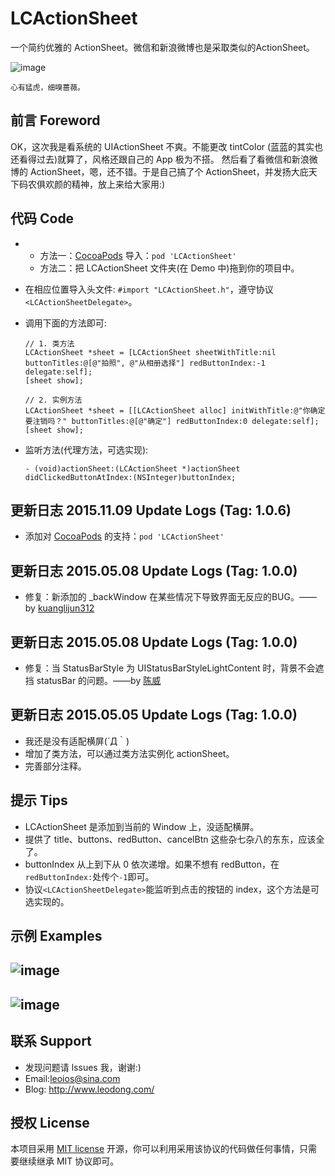 # LCActionSheet
一个简约优雅的 ActionSheet。微信和新浪微博也是采取类似的ActionSheet。

![image](https://github.com/LeoiOS/LCActionSheet/blob/master/LCActionSheetDemo.gif)
  ````
  心有猛虎，细嗅蔷薇。
  ````


## 前言 Foreword
OK，这次我是看系统的 UIActionSheet 不爽。不能更改 tintColor (蓝蓝的其实也还看得过去)就算了，风格还跟自己的 App 极为不搭。
然后看了看微信和新浪微博的 ActionSheet，嗯，还不错。于是自己搞了个 ActionSheet，并发扬大庇天下码农俱欢颜的精神，放上来给大家用:)



## 代码 Code
* 
  - 方法一：[CocoaPods](https://cocoapods.org/) 导入：`pod 'LCActionSheet'`
  - 方法二：把 LCActionSheet 文件夹(在 Demo 中)拖到你的项目中。
* 在相应位置导入头文件: `#import "LCActionSheet.h"`，遵守协议`<LCActionSheetDelegate>`。
* 调用下面的方法即可:
    ```objc
    // 1. 类方法
    LCActionSheet *sheet = [LCActionSheet sheetWithTitle:nil buttonTitles:@[@"拍照", @"从相册选择"] redButtonIndex:-1 delegate:self];
    [sheet show];
    
    // 2. 实例方法
    LCActionSheet *sheet = [[LCActionSheet alloc] initWithTitle:@"你确定要注销吗？" buttonTitles:@[@"确定"] redButtonIndex:0 delegate:self];
    [sheet show];
    ```

* 监听方法(代理方法，可选实现):
  ```objc
  - (void)actionSheet:(LCActionSheet *)actionSheet didClickedButtonAtIndex:(NSInteger)buttonIndex;
  ```



## 更新日志 2015.11.09 Update Logs (Tag: 1.0.6)
* 添加对 [CocoaPods](https://cocoapods.org/) 的支持：`pod 'LCActionSheet'`



## 更新日志 2015.05.08 Update Logs (Tag: 1.0.0)
* 修复：新添加的 _backWindow 在某些情况下导致界面无反应的BUG。——by [kuanglijun312](https://github.com/kuanglijun312)



## 更新日志 2015.05.08 Update Logs (Tag: 1.0.0)
* 修复：当 StatusBarStyle 为 UIStatusBarStyleLightContent 时，背景不会遮挡 statusBar 的问题。——by [陈威](https://github.com/weiwei1035)



## 更新日志 2015.05.05 Update Logs (Tag: 1.0.0)
* 我还是没有适配横屏(´Д｀)
* 增加了类方法，可以通过类方法实例化 actionSheet。
* 完善部分注释。



## 提示 Tips
- LCActionSheet 是添加到当前的 Window 上，没适配横屏。
- 提供了 title、buttons、redButton、cancelBtn 这些杂七杂八的东东，应该全了。
- buttonIndex 从上到下从 0 依次递增。如果不想有 redButton，在`redButtonIndex:`处传个`-1`即可。
- 协议`<LCActionSheetDelegate>`能监听到点击的按钮的 index，这个方法是可选实现的。



## 示例 Examples

![image](https://github.com/LeoiOS/LCActionSheet/blob/master/01.png)
---
![image](https://github.com/LeoiOS/LCActionSheet/blob/master/02.png)
---



## 联系 Support
* 发现问题请 lssues 我，谢谢:)
* Email:leoios@sina.com
* Blog: http://www.leodong.com/



## 授权 License
本项目采用 [MIT license](http://opensource.org/licenses/MIT) 开源，你可以利用采用该协议的代码做任何事情，只需要继续继承 MIT 协议即可。
